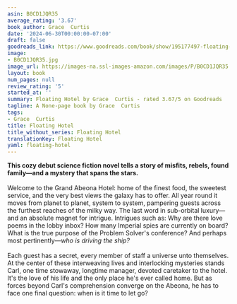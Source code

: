 ```yaml
---
asin: B0CD1JQR35
average_rating: '3.67'
book_author: Grace  Curtis
date: '2024-06-30T00:00:00-07:00'
draft: false
goodreads_link: https://www.goodreads.com/book/show/195177497-floating-hotel
image:
- B0CD1JQR35.jpg
image_url: https://images-na.ssl-images-amazon.com/images/P/B0CD1JQR35.01._SCLZZZZZZZ.jpg
layout: book
num_pages: null
review_rating: '5'
started_at: ''
summary: Floating Hotel by Grace  Curtis - rated 3.67/5 on Goodreads
tagline: A None-page book by Grace  Curtis
tags:
- Grace  Curtis
title: Floating Hotel
title_without_series: Floating Hotel
translationKey: Floating Hotel
yaml: floating-hotel
---
```


<b>This cozy debut science fiction novel tells a story of misfits, rebels, found family—and a mystery that spans the stars.</b> <br /><br />Welcome to the Grand Abeona Hotel: home of the finest food, the sweetest service, and the very best views the galaxy has to offer. All year round it moves from planet to planet, system to system, pampering guests across the furthest reaches of the milky way. The last word in sub-orbital luxury—and an absolute magnet for intrigue. Intrigues such as: Why are there love poems in the lobby inbox? How many Imperial spies are currently on board? What is the true purpose of the Problem Solver's conference? And perhaps most pertinently—<i>who is driving the ship?</i> <br /><br />Each guest has a secret, every member of staff a universe unto themselves. At the center of these interweaving lives and interlocking mysteries stands Carl, one time stowaway, longtime manager, devoted caretaker to the hotel. It's the love of his life and the only place he's ever called home. But as forces beyond Carl's comprehension converge on the Abeona, he has to face one final question: when is it time to let go?
